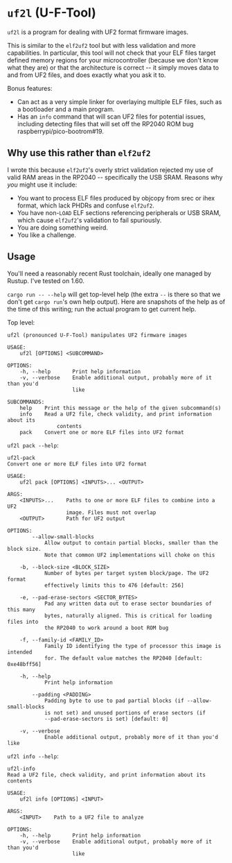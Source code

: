 # `uf2l` (U-F-Tool)

`uf2l` is a program for dealing with UF2 format firmware images.

This is similar to the `elf2uf2` tool but with less validation and more
capabilities. In particular, this tool will not check that your ELF files
target defined memory regions for your microcontroller (because we don't
know what they are) or that the architecture is correct -- it simply moves
data to and from UF2 files, and does exactly what you ask it to.

Bonus features:

- Can act as a very simple linker for overlaying multiple ELF files, such as a
  bootloader and a main program.
- Has an `info` command that will scan UF2 files for potential issues, including
  detecting files that will set off the RP2040 ROM bug
  raspberrypi/pico-bootrom#19.

## Why use this rather than `elf2uf2`

I wrote this because `elf2uf2`'s overly strict validation rejected my use of
valid RAM areas in the RP2040 -- specifically the USB SRAM. Reasons why _you_
might use it include:

- You want to process ELF files produced by objcopy from srec or ihex format,
  which lack PHDRs and confuse `elf2uf2`.
- You have non-`LOAD` ELF sections referencing peripherals or USB SRAM, which
  cause `elf2uf2`'s validation to fail spuriously.
- You are doing something weird.
- You like a challenge.

## Usage

You'll need a reasonably recent Rust toolchain, ideally one managed by Rustup.
I've tested on 1.60.

`cargo run -- --help` will get top-level help (the extra `--` is there so that
we don't get `cargo run`'s own help output). Here are snapshots of the help as
of the time of this writing; run the actual program to get current help.

Top level:

```
uf2l (pronounced U-F-Tool) manipulates UF2 firmware images

USAGE:
    uf2l [OPTIONS] <SUBCOMMAND>

OPTIONS:
    -h, --help       Print help information
    -v, --verbose    Enable additional output, probably more of it than you'd
                     like

SUBCOMMANDS:
    help    Print this message or the help of the given subcommand(s)
    info    Read a UF2 file, check validity, and print information about its
                contents
    pack    Convert one or more ELF files into UF2 format
```

`uf2l pack --help`:

```
uf2l-pack 
Convert one or more ELF files into UF2 format

USAGE:
    uf2l pack [OPTIONS] <INPUTS>... <OUTPUT>

ARGS:
    <INPUTS>...    Paths to one or more ELF files to combine into a UF2
                   image. Files must not overlap
    <OUTPUT>       Path for UF2 output

OPTIONS:
        --allow-small-blocks
            Allow output to contain partial blocks, smaller than the block size.
            Note that common UF2 implementations will choke on this

    -b, --block-size <BLOCK_SIZE>
            Number of bytes per target system block/page. The UF2 format
            effectively limits this to 476 [default: 256]

    -e, --pad-erase-sectors <SECTOR_BYTES>
            Pad any written data out to erase sector boundaries of this many
            bytes, naturally aligned. This is critical for loading files into
            the RP2040 to work around a boot ROM bug

    -f, --family-id <FAMILY_ID>
            Family ID identifying the type of processor this image is intended
            for. The default value matches the RP2040 [default: 0xe48bff56]

    -h, --help
            Print help information

        --padding <PADDING>
            Padding byte to use to pad partial blocks (if --allow-small-blocks
            is not set) and unused portions of erase sectors (if
            --pad-erase-sectors is set) [default: 0]

    -v, --verbose
            Enable additional output, probably more of it than you'd like
```

`uf2l info --help`:

```
uf2l-info 
Read a UF2 file, check validity, and print information about its contents

USAGE:
    uf2l info [OPTIONS] <INPUT>

ARGS:
    <INPUT>    Path to a UF2 file to analyze

OPTIONS:
    -h, --help       Print help information
    -v, --verbose    Enable additional output, probably more of it than you'd
                     like
```
